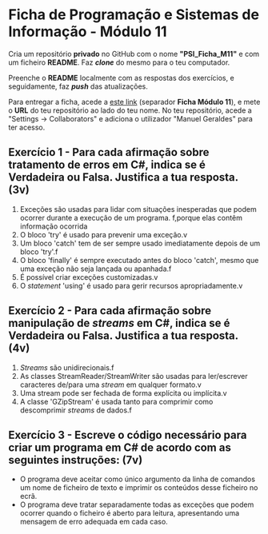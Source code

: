 # Ficha de Programação e Sistemas de Informação - Módulo 11

Cria um repositório **privado** no GitHub com o nome **"PSI_Ficha_M11"** e com um ficheiro **README**. Faz ***clone*** do mesmo para o teu computador.

Preenche o **README** localmente com as respostas dos exercícios, e seguidamente, faz ***push*** das atualizações.

Para entregar a ficha, acede a [este link](https://docs.google.com/spreadsheets/d/1DrdGnICVAA8q9bs9_LAURFKoReAO7jJGB8qqvUWacL0/edit?usp=sharing) (separador **Ficha Módulo 11**), e mete o **URL** do teu repositório ao lado do teu nome.
No teu repositório, acede a "Settings -> Collaborators" e adiciona o utilizador "Manuel Geraldes" para ter acesso.

## Exercício 1 - Para cada afirmação sobre tratamento de erros em C#, indica se é **Verdadeira** ou **Falsa**. Justifica a tua resposta. (3v)

1. Exceções são usadas para lidar com situações inesperadas que podem ocorrer durante a execução de um programa. f,porque elas contêm informação ocorrida
2. O bloco 'try' é usado para prevenir uma exceção.v
3. Um bloco 'catch' tem de ser sempre usado imediatamente depois de um bloco 'try'.f
4. O bloco 'finally' é sempre executado antes do bloco 'catch', mesmo que uma exceção não seja lançada ou apanhada.f
5. É possível criar exceções customizadas.v
6. O *statement* 'using' é usado para gerir recursos apropriadamente.v

## Exercício 2 - Para cada afirmação sobre manipulação de *streams* em C#, indica se é **Verdadeira** ou **Falsa**. Justifica a tua resposta. (4v)

1. *Streams* são unidirecionais.f
2. As classes StreamReader/StreamWriter são usadas para ler/escrever caracteres de/para uma *stream* em qualquer formato.v
3. Uma stream pode ser fechada de forma explícita ou implícita.v
4. A classe 'GZipStream' é usada tanto para comprimir como descomprimir *streams* de dados.f

## Exercício 3 - Escreve o código necessário para criar um programa em C# de acordo com as seguintes instruções: (7v)

- O programa deve aceitar como único argumento da linha de comandos um nome de ficheiro de texto e imprimir os conteúdos desse ficheiro no ecrã.
- O programa deve tratar separadamente todas as exceções que podem ocorrer quando o ficheiro é aberto para leitura, apresentando uma mensagem de erro adequada em cada caso.

